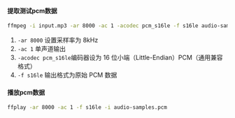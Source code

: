 

#### 提取测试pcm数据

```bash
ffmpeg -i input.mp3 -ar 8000 -ac 1 -acodec pcm_s16le -f s16le audio-samples.pcm
```

1. `-ar 8000` 设置采样率为 8kHz
2. `-ac 1` 单声道输出
3. `-acodec pcm_s16le`编码器设为 16 位小端（Little-Endian）PCM（通用兼容格式）
4. `-f s16le` 输出格式为原始 PCM 数据


#### 播放pcm数据
```bash
ffplay -ar 8000 -ac 1 -f s16le -i audio-samples.pcm
```

